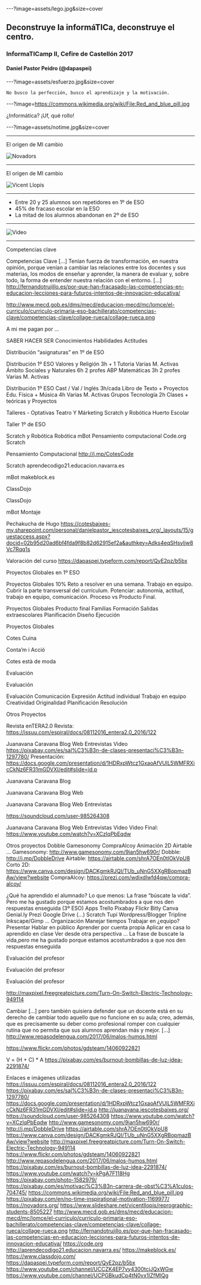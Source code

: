 ---?image=assets/lego.jpg&size=cover

## Deconstruye la informáTICa, deconstruye el centro.

### InformaTICamp II, Cefire de Castellón 2017

#### Daniel Pastor Peidro (@dapaspei)

---?image=assets/esfuerzo.jpg&size=cover
```
No busco la perfección, busco el aprendizaje y la motivación.
```

---?image=https://commons.wikimedia.org/wiki/File:Red_and_blue_pill.jpg

¿Informática?
¡Uf, qué rollo!

---?image=assets/notime.jpg&size=cover

---

El origen de MI cambio

![Novadors](assets/novadors.png)

---

El origen de MI cambio

![Vicent Llopis](assets/reprographic.jpg)

---

- Entre 20 y 25 alumnos son repetidores en 1º de ESO
- 45% de fracaso escolar en la ESO
- La mitad de los alumnos abandonan en 2º de ESO

---

![Video](https://player.vimeo.com/video/222884343)

---

Competencias clave

Competencias 
Clave
[...] Tenían fuerza de transformación, en nuestra opinión, porque venían a cambiar las relaciones entre los docentes y sus materias, los modos de enseñar y aprender, la manera de evaluar y, sobre todo, la forma de entender nuestra relación con el entorno. [...]
http://fernandotrujillo.es/por-que-han-fracasado-las-competencias-en-educacion-lecciones-para-futuros-intentos-de-innovacion-educativa/

http://www.mecd.gob.es/dms/mecd/educacion-mecd/mc/lomce/el-curriculo/curriculo-primaria-eso-bachillerato/competencias-clave/competencias-clave/collage-rueca/collage-rueca.png


A mi me pagan por ...

SABER
HACER
SER
Conocimientos
Habilidades
Actitudes

Distribución “asignaturas” en 
1º de ESO

Distribución 1º ESO
Valores y Religión
3h + 1 Tutoria
Varias M. Activas
Ámbito Sociales y Naturales
6h
2 profes
ABP
Matemáticas
3h
2 profes
Varias M. Activas

Distribución 1º ESO
Cast / Val / Inglés
3h/cada
Libro de Texto + Proyectos
Edu. Física + Música
4h
Varias M. Activas
Grupos
Tecnología
2h
Clases + teóricas y Proyectos

Talleres - Optativas
Teatro
Y 
Márketing
Scratch y Robótica
Huerto Escolar

Taller
1º de ESO

Scratch y Robótica
Robótica
mBot
Pensamiento computacional 
Code.org
Scratch

Pensamiento Computacional
http://j.mp/CotesCode


Scratch
aprendecodigo21.educacion.navarra.es

mBot
makeblock.es

ClassDojo


ClassDojo




mBot
Montaje



Pechakucha de Hugo
https://cotesbaixes-my.sharepoint.com/personal/danielpastor_iescotesbaixes_org/_layouts/15/guestaccess.aspx?docid=02b95d20ad6bf4fda9f8b82d62915ef2a&authkey=Adks4eqSHsyljw8Vc7Rqq1s


Valoración del curso
https://dapaspei.typeform.com/report/QyE2pz/b5bx


Proyectos Globales en 1º ESO

Proyectos Globales
10%
Reto a resolver en una semana.
Trabajo en equipo.
Cubrir la parte transversal del currículum.
Potenciar: autonomía, actitud, trabajo en equipo, comunicación.
Proceso vs Producto Final.

Proyectos Globales
Producto final
Familias
Formación
Salidas extraescolares
Planificación
Diseño
Ejecución

Proyectos Globales

Cotes Cuina

Conta’m i Acció

Cotes està de moda

Evaluación

Evaluación

Evaluación
Comunicación 
Expresión
Actitud individual
Trabajo en equipo
Creatividad
Originalidad
Planificación 
Resolución

Otros Proyectos

Revista
enTERA2.0
Revista: https://issuu.com/espiral/docs/08112016_entera2.0_2016/122


Juanavana
Caravana
Blog
Web
Entrevistas
Video
https://pixabay.com/es/sal%C3%B3n-de-clases-presentaci%C3%B3n-1297780/
Presentación: https://docs.google.com/presentation/d/1HDRxpWtcz1GxaoAfVUlL5WMFRXicCkNz6FR31mGDVXI/edit#slide=id.p


Juanavana
Caravana
Blog





Juanavana
Caravana
Blog
Web




Juanavana
Caravana
Blog
Web
Entrevistas

https://soundcloud.com/user-985264308



Juanavana
Caravana
Blog
Web
Entrevistas
Video
Video Final: https://www.youtube.com/watch?v=XCzIqPbEqdw



Otros
proyectos
Dobble
Gamesonomy
CompraAlcoy
Animación 2D
Airtable
...
Gamesonomy: http://www.gamesonomy.com/9ian5hw690r/
Dobble: http://j.mp/DobbleDrive
Airtable: https://airtable.com/shrA7OEn0tlOkVpU8
Corto 2D: https://www.canva.com/design/DACKgmkRJQI/TUb_uNnG5XXgRBopmazBAw/view?website
CompraAlcoy: https://prezi.com/wdixdlwfd4qw/compra-alcoy/




¿Qué ha aprendido el alumnado?
Lo que menos: 
La frase “búscate la vida”. Pero me ha gustado porque estamos acostumbrados a que nos den respuestas enseguida (3º ESO)
Apps
Trello
Pixabay
Flickr
Bitly
Canva
Genial.ly
Prezi
Google Drive (...)
Scratch
Tupí
Wordpress/Blogger
Tripline
Inkscape/Gimp
...
Organización
Manejar tiempos
Trabajar en ¿equipo?
Presentar
Hablar en público
Aprender por cuenta propia
Aplicar en casa lo aprendido en clase
Ver desde otra perspectiva
...
La frase de buscate la vida,pero me ha gustado porque estamos acostumbrados a que nos den respuestas enseguida

Evaluación del profesor

Evaluación del profesor

Evaluación del profesor

http://maxpixel.freegreatpicture.com/Turn-On-Switch-Electric-Technology-949114


Cambiar
[...] pero también quisiera defender que un docente está en su derecho de cambiar todo aquello que no funcione en su aula; creo, además, que es precisamente su deber como profesional romper con cualquier rutina que no permita que sus alumnos aprendan más y mejor. [...]
http://www.repasodelengua.com/2017/06/malos-humos.html


https://www.flickr.com/photos/gdsteam/14060922821


V = (H + C) * A
https://pixabay.com/es/burnout-bombillas-de-luz-idea-2291874/



Enlaces e imágenes utilizadas
https://issuu.com/espiral/docs/08112016_entera2.0_2016/122
https://pixabay.com/es/sal%C3%B3n-de-clases-presentaci%C3%B3n-1297780/
https://docs.google.com/presentation/d/1HDRxpWtcz1GxaoAfVUlL5WMFRXicCkNz6FR31mGDVXI/edit#slide=id.p
http://juanavana.iescotesbaixes.org/
https://soundcloud.com/user-985264308
https://www.youtube.com/watch?v=XCzIqPbEqdw
http://www.gamesonomy.com/9ian5hw690r/
http://j.mp/DobbleDrive
https://airtable.com/shrA7OEn0tlOkVpU8
https://www.canva.com/design/DACKgmkRJQI/TUb_uNnG5XXgRBopmazBAw/view?website
http://maxpixel.freegreatpicture.com/Turn-On-Switch-Electric-Technology-949114
https://www.flickr.com/photos/gdsteam/14060922821
http://www.repasodelengua.com/2017/06/malos-humos.html
https://pixabay.com/es/burnout-bombillas-de-luz-idea-2291874/
https://www.youtube.com/watch?v=kPgA7F118Hg
https://pixabay.com/photo-1582979/
https://pixabay.com/es/motivaci%C3%B3n-carrera-de-obst%C3%A1culos-704745/
https://commons.wikimedia.org/wiki/File:Red_and_blue_pill.jpg
https://pixabay.com/en/no-time-inspirational-motivation-1169977/
https://novadors.org/
https://www.slideshare.net/vicentllopis/reprographic-students-8505227
http://www.mecd.gob.es/dms/mecd/educacion-mecd/mc/lomce/el-curriculo/curriculo-primaria-eso-bachillerato/competencias-clave/competencias-clave/collage-rueca/collage-rueca.png
http://fernandotrujillo.es/por-que-han-fracasado-las-competencias-en-educacion-lecciones-para-futuros-intentos-de-innovacion-educativa/
https://code.org
http://aprendecodigo21.educacion.navarra.es/
https://makeblock.es/
https://www.classdojo.com/
https://dapaspei.typeform.com/report/QyE2pz/b5bx
https://www.youtube.com/channel/UCCZK4EP7vy4300tcjJQxWGw
https://www.youtube.com/channel/UCPGBkudCp4tN0vx1IZfMlQg
